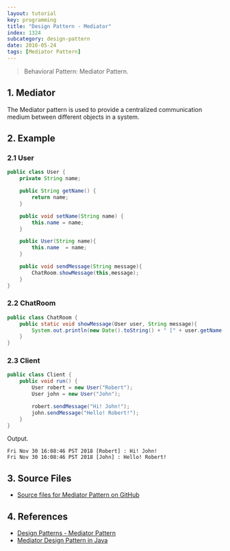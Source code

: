 ```yaml
---
layout: tutorial
key: programming
title: "Design Pattern - Mediator"
index: 1324
subcategory: design-pattern
date: 2016-05-24
tags: [Mediator Pattern]
---
```


> Behavioral Pattern: Mediator Pattern.

## 1. Mediator
The Mediator pattern is used to provide a centralized communication medium between different objects in a system.

## 2. Example
### 2.1 User
```java
public class User {
    private String name;

    public String getName() {
        return name;
    }

    public void setName(String name) {
        this.name = name;
    }

    public User(String name){
        this.name  = name;
    }

    public void sendMessage(String message){
        ChatRoom.showMessage(this,message);
    }
}
```
### 2.2 ChatRoom
```java
public class ChatRoom {
    public static void showMessage(User user, String message){
        System.out.println(new Date().toString() + " [" + user.getName() + "] : " + message);
    }
}
```
### 2.3 Client
```java
public class Client {
    public void run() {
        User robert = new User("Robert");
        User john = new User("John");

        robert.sendMessage("Hi! John!");
        john.sendMessage("Hello! Robert!");
    }
}
```
Output.
```raw
Fri Nov 30 16:08:46 PST 2018 [Robert] : Hi! John!
Fri Nov 30 16:08:46 PST 2018 [John] : Hello! Robert!
```

## 3. Source Files
* [Source files for Mediator Pattern on GitHub](https://github.com/jojozhuang/design-patterns-java/tree/master/design-pattern-mediator)

## 4. References
* [Design Patterns - Mediator Pattern](https://www.tutorialspoint.com/design_pattern/mediator_pattern.htm)
* [Mediator Design Pattern in Java](https://www.journaldev.com/1730/mediator-design-pattern-java)
